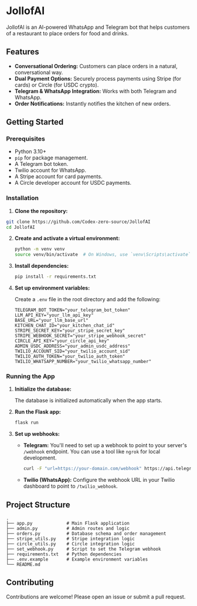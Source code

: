 # JollofAI

JollofAI is an AI-powered WhatsApp and Telegram bot that helps customers of a restaurant to place orders for food and drinks.

## Features

- **Conversational Ordering:** Customers can place orders in a natural, conversational way.
- **Dual Payment Options:** Securely process payments using Stripe (for cards) or Circle (for USDC crypto).
- **Telegram & WhatsApp Integration:** Works with both Telegram and WhatsApp.
- **Order Notifications:** Instantly notifies the kitchen of new orders.

## Getting Started

### Prerequisites

- Python 3.10+
- `pip` for package management.
- A Telegram bot token.
- Twilio account for WhatsApp.
- A Stripe account for card payments.
- A Circle developer account for USDC payments.

### Installation

1.  **Clone the repository:**

```bash
git clone https://github.com/Codex-zero-source/JollofAI
cd JollofAI
```

2.  **Create and activate a virtual environment:**

    ```bash
    python -m venv venv
    source venv/bin/activate  # On Windows, use `venv\Scripts\activate`
    ```

3.  **Install dependencies:**

    ```bash
    pip install -r requirements.txt
    ```

4.  **Set up environment variables:**

    Create a `.env` file in the root directory and add the following:

    ```env
    TELEGRAM_BOT_TOKEN="your_telegram_bot_token"
    LLM_API_KEY="your_llm_api_key"
    BASE_URL="your_llm_base_url"
    KITCHEN_CHAT_ID="your_kitchen_chat_id"
    STRIPE_SECRET_KEY="your_stripe_secret_key"
    STRIPE_WEBHOOK_SECRET="your_stripe_webhook_secret"
    CIRCLE_API_KEY="your_circle_api_key"
    ADMIN_USDC_ADDRESS="your_admin_usdc_address"
    TWILIO_ACCOUNT_SID="your_twilio_account_sid"
    TWILIO_AUTH_TOKEN="your_twilio_auth_token"
    TWILIO_WHATSAPP_NUMBER="your_twilio_whatsapp_number"
    ```

### Running the App

1.  **Initialize the database:**

    The database is initialized automatically when the app starts.

2.  **Run the Flask app:**

    ```bash
    flask run
    ```

3.  **Set up webhooks:**

    -   **Telegram:** You'll need to set up a webhook to point to your server's `/webhook` endpoint. You can use a tool like `ngrok` for local development.

        ```bash
        curl -F "url=https://your-domain.com/webhook" https://api.telegram.org/bot<YOUR_BOT_TOKEN>/setWebhook
        ```

    -   **Twilio (WhatsApp):** Configure the webhook URL in your Twilio dashboard to point to `/twilio_webhook`.

## Project Structure

```
.
├── app.py             # Main Flask application
├── admin.py           # Admin routes and logic
├── orders.py          # Database schema and order management
├── stripe_utils.py    # Stripe integration logic
├── circle_utils.py    # Circle integration logic
├── set_webhook.py     # Script to set the Telegram webhook
├── requirements.txt   # Python dependencies
├── .env.example       # Example environment variables
└── README.md
```

## Contributing

Contributions are welcome! Please open an issue or submit a pull request.